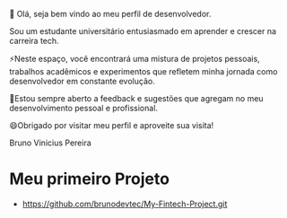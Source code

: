 👋 Olá, seja bem vindo ao meu perfil de desenvolvedor.

Sou um estudante universitário entusiasmado em aprender e crescer na carreira tech.

⚡Neste espaço, você encontrará uma mistura de projetos pessoais, trabalhos acadêmicos e experimentos que refletem minha jornada como desenvolvedor em constante evolução.

💬Estou sempre aberto a feedback e sugestões que agregam no meu desenvolvimento pessoal e profissional.

😄Obrigado por visitar meu perfil e aproveite sua visita!

Bruno Vinicius Pereira

# Meu primeiro Projeto

- https://github.com/brunodevtec/My-Fintech-Project.git

<!--
**brunodevtec/brunodevtec** is a ✨ _special_ ✨ repository because its `README.md` (this file) appears on your GitHub profile.

Here are some ideas to get you started:

- 🔭 I’m currently working on ...
- 🌱 I’m currently learning ...
- 👯 I’m looking to collaborate on ...
- 🤔 I’m looking for help with ...
- 💬 Ask me about ...
- 📫 How to reach me: ...
- 😄 Pronouns: ...
- ⚡ Fun fact: ...
-->
